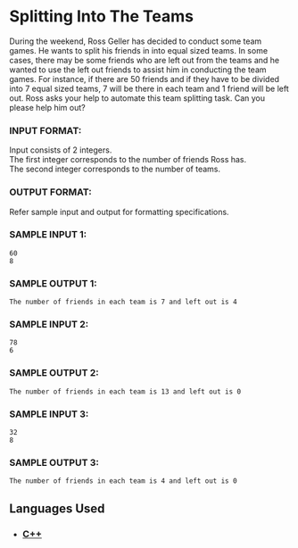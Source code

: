 # Splitting Into The Teams

During the weekend, Ross Geller has decided to conduct some team games. He wants to split his friends in into equal sized teams. In some cases, there may be some friends who are left out from the teams and he wanted to use the left out friends to assist him in conducting the team games. For instance, if there are 50 friends and if they have to be divided into 7 equal sized teams, 7 will be there in each team and 1 friend will be left out. Ross asks your help to automate this team splitting task. Can you please help him out?

### INPUT FORMAT:

Input consists of 2 integers. <br>
The first integer corresponds to the number of friends Ross has. <br>
The second integer corresponds to the number of teams.

### OUTPUT FORMAT:

Refer sample input and output for formatting specifications.

### SAMPLE INPUT 1:

```
60
8
```

### SAMPLE OUTPUT 1:

```
The number of friends in each team is 7 and left out is 4
```

### SAMPLE INPUT 2:

```
78
6
```

### SAMPLE OUTPUT 2:

```
The number of friends in each team is 13 and left out is 0
```

### SAMPLE INPUT 3:

```
32
8
```

### SAMPLE OUTPUT 3:

```
The number of friends in each team is 4 and left out is 0
```

## Languages Used

- ### [C++](question_13.cpp)
